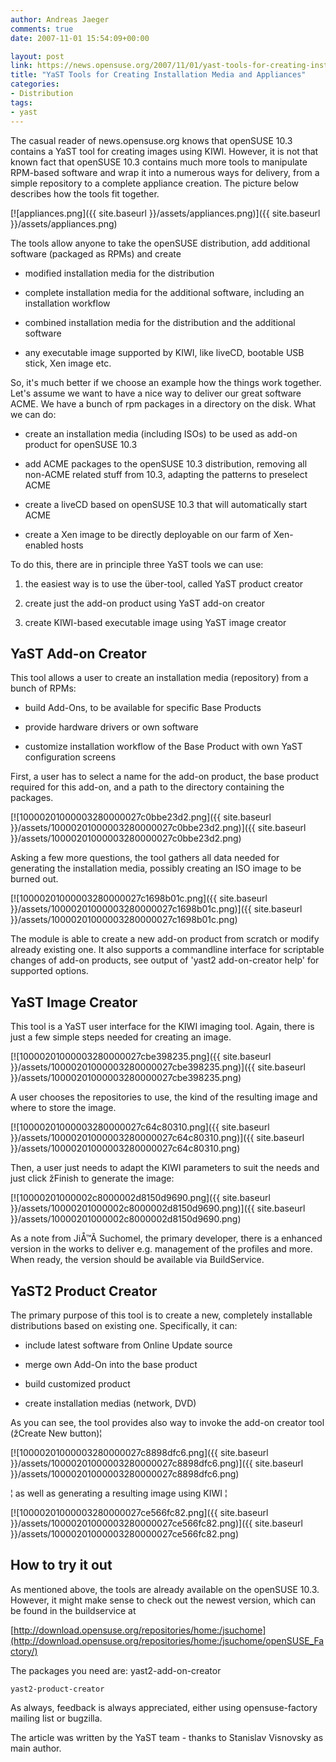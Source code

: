 ```yaml
---
author: Andreas Jaeger
comments: true
date: 2007-11-01 15:54:09+00:00

layout: post
link: https://news.opensuse.org/2007/11/01/yast-tools-for-creating-installation-media-and-appliances/
title: "YaST Tools for Creating Installation Media and Appliances"
categories:
- Distribution
tags:
- yast
---
```

The casual reader of news.opensuse.org knows that openSUSE 10.3 contains a YaST tool for creating images using KIWI. However, it  is not that known fact that openSUSE 10.3 contains much more tools to manipulate RPM-based software and wrap it into a  numerous ways for delivery, from a simple repository to a complete appliance creation. The picture below describes how the tools fit together.

[![appliances.png]({{ site.baseurl }}/assets/appliances.png)]({{ site.baseurl }}/assets/appliances.png)

<!-- more -->The tools allow anyone to take the openSUSE distribution, add additional software (packaged as RPMs) and create



	
  * modified installation media for the distribution

	
  * complete installation media for the additional software, including an installation workflow

	
  * combined installation media for the distribution and the additional software

	
  * any executable image supported by KIWI, like liveCD, bootable USB stick, Xen image etc.


So, it's much better if we choose an example how the things work together. Let's assume we want to have a nice way to deliver our great software ACME. We have a bunch of rpm packages in a directory on the disk. What we can do:

	
  * create an installation media (including ISOs) to be used as add-on product for openSUSE 10.3

	
  * add ACME packages to the openSUSE 10.3 distribution, removing all non-ACME related stuff from 10.3, adapting the  patterns to preselect ACME

	
  * create a liveCD based on openSUSE 10.3 that will automatically start ACME

	
  * create a Xen image to be directly deployable on our farm of Xen-enabled hosts


To do this, there are in principle three YaST tools we can use:

	
  1. the easiest way is to use the über-tool, called YaST product creator

	
  2. create just the add-on product using YaST add-on creator

	
  3. create KIWI-based executable image using YaST image creator




## YaST Add-on Creator


This tool allows a user to create an installation media (repository) from a bunch of RPMs:



	
  * build Add-Ons, to be available for specific Base Products

	
  * provide hardware drivers or own software

	
  * customize installation workflow of the Base Product with own YaST configuration screens


First, a user has to select a name for the add-on product, the base product required for this add-on, and a path to the directory containing the packages.

[![10000201000003280000027c0bbe23d2.png]({{ site.baseurl }}/assets/10000201000003280000027c0bbe23d2.png)]({{ site.baseurl }}/assets/10000201000003280000027c0bbe23d2.png)

Asking a few more questions, the tool gathers all data needed for generating the installation media, possibly creating an ISO image to be burned out.

[![10000201000003280000027c1698b01c.png]({{ site.baseurl }}/assets/10000201000003280000027c1698b01c.png)]({{ site.baseurl }}/assets/10000201000003280000027c1698b01c.png)

The module is able to create a new add-on product from scratch or modify already existing one. It also supports a commandline interface for scriptable changes of add-on products, see output of 'yast2 add-on-creator help' for supported options.


## YaST Image Creator


This tool is a YaST user interface for the KIWI imaging tool. Again, there is just a few simple steps needed for creating an image.

[![10000201000003280000027cbe398235.png]({{ site.baseurl }}/assets/10000201000003280000027cbe398235.png)]({{ site.baseurl }}/assets/10000201000003280000027cbe398235.png)

A user chooses the repositories to use, the kind of the resulting image and where to store the image.

[![10000201000003280000027c64c80310.png]({{ site.baseurl }}/assets/10000201000003280000027c64c80310.png)]({{ site.baseurl }}/assets/10000201000003280000027c64c80310.png)

Then, a user just needs to adapt the KIWI parameters to suit the needs and just click žFinish to generate the image:

[![10000201000002c8000002d8150d9690.png]({{ site.baseurl }}/assets/10000201000002c8000002d8150d9690.png)]({{ site.baseurl }}/assets/10000201000002c8000002d8150d9690.png)

As a note from JiÅ™Ã­ Suchomel, the primary developer, there is a enhanced version in the works to deliver e.g. management of the profiles and more. When ready, the version should be available via BuildService.


## YaST2 Product Creator


The primary purpose of this tool is to create a new, completely installable distributions based on existing one. Specifically, it can:



	
  * include latest software from Online Update source

	
  * merge own Add-On into the base product

	
  * build customized product

	
  * create installation medias (network, DVD)


As you can see, the tool provides also way to invoke the add-on creator tool (žCreate New button)¦

[![10000201000003280000027c8898dfc6.png]({{ site.baseurl }}/assets/10000201000003280000027c8898dfc6.png)]({{ site.baseurl }}/assets/10000201000003280000027c8898dfc6.png)

¦ as well as generating a resulting image using KIWI ¦

[![10000201000003280000027ce566fc82.png]({{ site.baseurl }}/assets/10000201000003280000027ce566fc82.png)]({{ site.baseurl }}/assets/10000201000003280000027ce566fc82.png)


## How to try it out


As mentioned above, the tools are already available on the openSUSE 10.3. However, it might make sense to check out the newest version, which can be found in the buildservice at

[http://download.opensuse.org/repositories/home:/jsuchome](http://download.opensuse.org/repositories/home:/jsuchome/openSUSE_Factory/)

The packages you need are:
	yast2-add-on-creator

	yast2-product-creator

As always, feedback is always appreciated, either using opensuse-factory mailing list or bugzilla.

The article was written by the YaST team - thanks to Stanislav Visnovsky as main author.		
